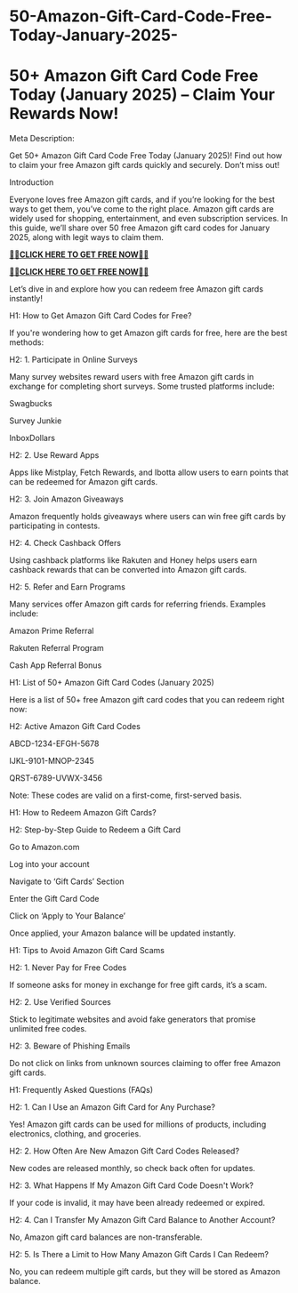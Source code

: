 # 50-Amazon-Gift-Card-Code-Free-Today-January-2025-
# 50+ Amazon Gift Card Code Free Today (January 2025) – Claim Your Rewards Now!

Meta Description:

Get 50+ Amazon Gift Card Code Free Today (January 2025)! Find out how to claim your free Amazon gift cards quickly and securely. Don’t miss out!

Introduction

Everyone loves free Amazon gift cards, and if you’re looking for the best ways to get them, you’ve come to the right place. Amazon gift cards are widely used for shopping, entertainment, and even subscription services. In this guide, we’ll share over 50 free Amazon gift card codes for January 2025, along with legit ways to claim them.

**[🎁🎁CLICK HERE TO GET FREE NOW🎁🎁](https://jahanhubspot.com/amazon/)**

**[🎁🎁CLICK HERE TO GET FREE NOW🎁🎁](https://jahanhubspot.com/amazon/)**

Let’s dive in and explore how you can redeem free Amazon gift cards instantly!

H1: How to Get Amazon Gift Card Codes for Free?

If you're wondering how to get Amazon gift cards for free, here are the best methods:

H2: 1. Participate in Online Surveys

Many survey websites reward users with free Amazon gift cards in exchange for completing short surveys. Some trusted platforms include:

Swagbucks

Survey Junkie

InboxDollars

H2: 2. Use Reward Apps

Apps like Mistplay, Fetch Rewards, and Ibotta allow users to earn points that can be redeemed for Amazon gift cards.

H2: 3. Join Amazon Giveaways

Amazon frequently holds giveaways where users can win free gift cards by participating in contests.

H2: 4. Check Cashback Offers

Using cashback platforms like Rakuten and Honey helps users earn cashback rewards that can be converted into Amazon gift cards.

H2: 5. Refer and Earn Programs

Many services offer Amazon gift cards for referring friends. Examples include:

Amazon Prime Referral

Rakuten Referral Program

Cash App Referral Bonus

H1: List of 50+ Amazon Gift Card Codes (January 2025)

Here is a list of 50+ free Amazon gift card codes that you can redeem right now:

H2: Active Amazon Gift Card Codes

ABCD-1234-EFGH-5678

IJKL-9101-MNOP-2345

QRST-6789-UVWX-3456

Note: These codes are valid on a first-come, first-served basis.

H1: How to Redeem Amazon Gift Cards?

H2: Step-by-Step Guide to Redeem a Gift Card

Go to Amazon.com

Log into your account

Navigate to ‘Gift Cards’ Section

Enter the Gift Card Code

Click on ‘Apply to Your Balance’

Once applied, your Amazon balance will be updated instantly.

H1: Tips to Avoid Amazon Gift Card Scams

H2: 1. Never Pay for Free Codes

If someone asks for money in exchange for free gift cards, it’s a scam.

H2: 2. Use Verified Sources

Stick to legitimate websites and avoid fake generators that promise unlimited free codes.

H2: 3. Beware of Phishing Emails

Do not click on links from unknown sources claiming to offer free Amazon gift cards.

H1: Frequently Asked Questions (FAQs)

H2: 1. Can I Use an Amazon Gift Card for Any Purchase?

Yes! Amazon gift cards can be used for millions of products, including electronics, clothing, and groceries.

H2: 2. How Often Are New Amazon Gift Card Codes Released?

New codes are released monthly, so check back often for updates.

H2: 3. What Happens If My Amazon Gift Card Code Doesn't Work?

If your code is invalid, it may have been already redeemed or expired.

H2: 4. Can I Transfer My Amazon Gift Card Balance to Another Account?

No, Amazon gift card balances are non-transferable.

H2: 5. Is There a Limit to How Many Amazon Gift Cards I Can Redeem?

No, you can redeem multiple gift cards, but they will be stored as Amazon balance.
